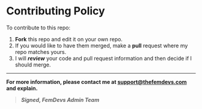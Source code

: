 # Contributing Policy

To contribute to this repo:

1. **Fork** this repo and edit it on your own repo.
2. If you would like to have them merged, make a **pull** request where my repo matches yours.
3. I will ***review*** your code and pull request information and then decide if I should merge.

---
**For more information, please contact me at <support@thefemdevs.com> and explain.**

>***Signed, FemDevs Admin Team***
